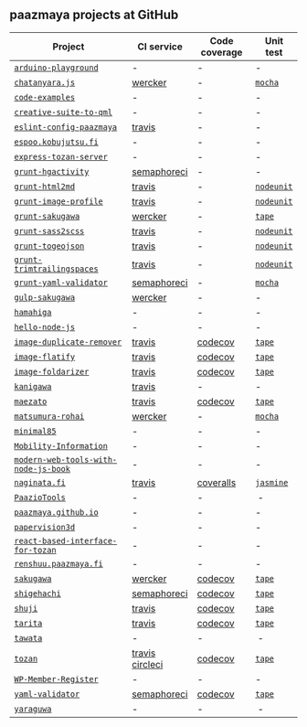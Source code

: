 ## paazmaya projects at GitHub

Project | CI service | Code coverage | Unit test
------- | ---------- | ------------- | ---------
[`arduino-playground`](https://github.com/paazmaya/arduino-playground) | - | - | -
[`chatanyara.js`](https://github.com/paazmaya/chatanyara.js) | [wercker](https://app.wercker.com/paazmaya/chatanyara.js ) | - | [`mocha`](https://npmjs.org/package/mocha)
[`code-examples`](https://github.com/paazmaya/code-examples) | - | - | -
[`creative-suite-to-qml`](https://github.com/paazmaya/creative-suite-to-qml) | - | - | -
[`eslint-config-paazmaya`](https://github.com/paazmaya/eslint-config-paazmaya) | [travis](https://travis-ci.org/paazmaya/eslint-config-paazmaya) | - | -
[`espoo.kobujutsu.fi`](https://github.com/paazmaya/espoo.kobujutsu.fi) | - | - | -
[`express-tozan-server`](https://github.com/paazmaya/express-tozan-server) | - | - | -
[`grunt-hgactivity`](https://github.com/paazmaya/grunt-hgactivity) | [semaphoreci](https://semaphoreci.com/paazmaya/grunt-hgactivity) | - | -
[`grunt-html2md`](https://github.com/paazmaya/grunt-html2md) | [travis](https://travis-ci.org/paazmaya/grunt-html2md) | - | [`nodeunit`](https://npmjs.org/package/grunt-contrib-nodeunit)
[`grunt-image-profile`](https://github.com/paazmaya/grunt-image-profile) | [travis](https://travis-ci.org/paazmaya/grunt-image-profile) | - | [`nodeunit`](https://npmjs.org/package/grunt-contrib-nodeunit)
[`grunt-sakugawa`](https://github.com/paazmaya/grunt-sakugawa) | [wercker](https://app.wercker.com/paazmaya/grunt-sakugawa) | - | [`tape`](https://npmjs.org/package/tape)
[`grunt-sass2scss`](https://github.com/paazmaya/grunt-sass2scss) | [travis](https://travis-ci.org/paazmaya/grunt-sass2scss) | - | [`nodeunit`](https://npmjs.org/package/grunt-contrib-nodeunit)
[`grunt-togeojson`](https://github.com/paazmaya/grunt-togeojson) | [travis](https://travis-ci.org/paazmaya/grunt-togeojson) | - | [`nodeunit`](https://npmjs.org/package/grunt-contrib-nodeunit)
[`grunt-trimtrailingspaces`](https://github.com/paazmaya/grunt-trimtrailingspaces) | [travis](https://travis-ci.org/paazmaya/grunt-trimtrailingspaces) | - | [`nodeunit`](https://npmjs.org/package/grunt-contrib-nodeunit)
[`grunt-yaml-validator`](https://github.com/paazmaya/grunt-yaml-validator) | [semaphoreci](https://semaphoreci.com/paazmaya/grunt-yaml-validator) | - | [`mocha`](https://npmjs.org/package/mocha)
[`gulp-sakugawa`](https://github.com/paazmaya/gulp-sakugawa) | [wercker](https://app.wercker.com/paazmaya/gulp-sakugawa) | - | -
[`hamahiga`](https://github.com/paazmaya/hamahiga) | - | - | -
[`hello-node-js`](https://github.com/paazmaya/hello-node-js) | - | - | -
[`image-duplicate-remover`](https://github.com/paazmaya/image-duplicate-remover) | [travis](https://travis-ci.org/paazmaya/image-duplicate-remover) | [codecov](https://codecov.io/gh/paazmaya/image-duplicate-remover) | [`tape`](https://npmjs.org/package/tape)
[`image-flatify`](https://github.com/paazmaya/image-flatify) | [travis](https://travis-ci.org/paazmaya/image-flatify) | [codecov](https://codecov.io/gh/paazmaya/image-flatify) | [`tape`](https://npmjs.org/package/tape)
[`image-foldarizer`](https://github.com/paazmaya/image-foldarizer) | [travis](https://travis-ci.org/paazmaya/image-foldarizer) | [codecov](https://codecov.io/gh/paazmaya/image-foldarizer) | [`tape`](https://npmjs.org/package/tape)
[`kanigawa`](https://github.com/paazmaya/kanigawa) | [travis](https://travis-ci.org/paazmaya/kanigawa) | - | -
[`maezato`](https://github.com/paazmaya/maezato) | [travis](https://travis-ci.org/paazmaya/maezato) | [codecov](https://codecov.io/gh/paazmaya/maezato) | [`tape`](https://npmjs.org/package/tape)
[`matsumura-rohai`](https://github.com/paazmaya/matsumura-rohai) | [wercker](https://app.wercker.com/paazmaya/matsumura-rohai) | - | [`mocha`](https://npmjs.org/package/mocha)
[`minimal85`](https://github.com/paazmaya/minimal85) | - | - | -
[`Mobility-Information`](https://github.com/paazmaya/Mobility-Information) | - | - | -
[`modern-web-tools-with-node-js-book`](https://github.com/paazmaya/modern-web-tools-with-node-js-book) | - | - | -
[`naginata.fi`](https://github.com/paazmaya/naginata.fi) | [travis](https://travis-ci.org/paazmaya/naginata.fi) | [coveralls](https://coveralls.io/github/paazmaya/naginata.fi) | [`jasmine`](https://npmjs.org/package/grunt-contrib-jasmine)
[`PaazioTools`](https://github.com/paazmaya/PaazioTools) | - | - | -
[`paazmaya.github.io`](https://github.com/paazmaya/paazmaya.github.io) | - | - | -
[`papervision3d`](https://github.com/paazmaya/papervision3d) | - | - | -
[`react-based-interface-for-tozan`](https://github.com/paazmaya/react-based-interface-for-tozan) | - | - | -
[`renshuu.paazmaya.fi`](https://github.com/paazmaya/renshuu.paazmaya.fi) | - | - | -
[`sakugawa`](https://github.com/paazmaya/sakugawa) | [wercker](https://app.wercker.com/paazmaya/sakugawa) | [codecov](https://codecov.io/gh/paazmaya/sakugawa) | [`tape`](https://npmjs.org/package/tape)
[`shigehachi`](https://github.com/paazmaya/shigehachi) | [semaphoreci](https://semaphoreci.com/paazmaya/shigehachi) | [codecov](https://codecov.io/gh/paazmaya/shigehachi) | [`tape`](https://npmjs.org/package/tape)
[`shuji`](https://github.com/paazmaya/shuji) | [travis](https://travis-ci.org/paazmaya/shuji) | [codecov](https://codecov.io/gh/paazmaya/shuji) | [`tape`](https://npmjs.org/package/tape)
[`tarita`](https://github.com/paazmaya/tarita) | [travis](https://travis-ci.org/paazmaya/tarita) | [codecov](https://codecov.io/gh/paazmaya/tarita) | [`tape`](https://npmjs.org/package/tape)
[`tawata`](https://github.com/paazmaya/tawata) | - | - | -
[`tozan`](https://github.com/paazmaya/tozan) | [travis](https://travis-ci.org/paazmaya/tozan) [circleci](https://circleci.com/gh/paazmaya/tozan) | [codecov](https://codecov.io/gh/paazmaya/tozan) | [`tape`](https://npmjs.org/package/tape)
[`WP-Member-Register`](https://github.com/paazmaya/WP-Member-Register) | - | - | -
[`yaml-validator`](https://github.com/paazmaya/yaml-validator) | [semaphoreci](https://semaphoreci.com/paazmaya/yaml-validator) | [codecov](https://codecov.io/gh/paazmaya/yaml-validator) | [`tape`](https://npmjs.org/package/tape)
[`yaraguwa`](https://github.com/paazmaya/yaraguwa) | - | - | -
